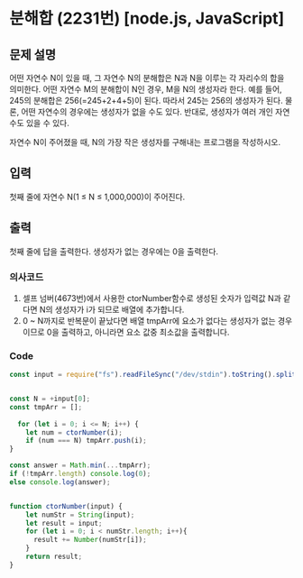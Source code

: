 # 분해합 (2231번) [node.js, JavaScript] 

## 문제 설명
어떤 자연수 N이 있을 때, 그 자연수 N의 분해합은 N과 N을 이루는 각 자리수의 합을 의미한다. 어떤 자연수 M의 분해합이 N인 경우, M을 N의 생성자라 한다. 예를 들어, 245의 분해합은 256(=245+2+4+5)이 된다. 따라서 245는 256의 생성자가 된다. 물론, 어떤 자연수의 경우에는 생성자가 없을 수도 있다. 반대로, 생성자가 여러 개인 자연수도 있을 수 있다.

자연수 N이 주어졌을 때, N의 가장 작은 생성자를 구해내는 프로그램을 작성하시오.

## 입력
첫째 줄에 자연수 N(1 ≤ N ≤ 1,000,000)이 주어진다.

## 출력
첫째 줄에 답을 출력한다. 생성자가 없는 경우에는 0을 출력한다.

### 의사코드 
1. 셀프 넘버(4673번)에서 사용한 ctorNumber함수로 생성된 숫자가 입력값 N과 같다면 N의 생성자가 i가 되므로 배열에 추가합니다.
2. 0 ~ N까지로 반복문이 끝났다면 배열 tmpArr에 요소가 없다는 생성자가 없는 경우이므로 0을 출력하고, 아니라면 요소 값중 최소값을 출력합니다.

### Code
```js
const input = require("fs").readFileSync("/dev/stdin").toString().split("\n"); 


const N = +input[0];
const tmpArr = [];
  
  for (let i = 0; i <= N; i++) {
    let num = ctorNumber(i);
    if (num === N) tmpArr.push(i);
}

const answer = Math.min(...tmpArr);
if (!tmpArr.length) console.log(0);
else console.log(answer);


function ctorNumber(input) {
    let numStr = String(input);
    let result = input;
    for (let i = 0; i < numStr.length; i++){
      result += Number(numStr[i]);
    }
    return result;
}
```

